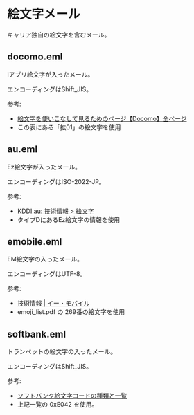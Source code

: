 # 絵文字メール

キャリア独自の絵文字を含むメール。

## docomo.eml

iアプリ絵文字が入ったメール。

エンコーディングはShift_JIS。

参考:

  * [絵文字を使いこなして見るためのページ【Docomo】全ページ](http://trialgoods.com/emoji/?career=i&amp;page=all)
  * この表にある「拡01」の絵文字を使用

## au.eml

Ez絵文字が入ったメール。

エンコーディングはISO-2022-JP。

参考:

  * [KDDI au: 技術情報 > 絵文字](http://www.au.kddi.com/ezfactory/tec/spec/3.html)
  * タイプDにあるEz絵文字の情報を使用

## emobile.eml

EM絵文字の入ったメール。

エンコーディングはUTF-8。

参考:

  * [技術情報 | イー・モバイル](http://developer.emnet.ne.jp/browser.html)
  * emoji_list.pdf の 269番の絵文字を使用 

## softbank.eml

トランペットの絵文字の入ったメール。

エンコーディングはShift_JIS。

参考:

  * [ソフトバンク絵文字コードの種類と一覧](http://code.cside.com/softbank/)
  * 上記一覧の 0xE042 を使用。
